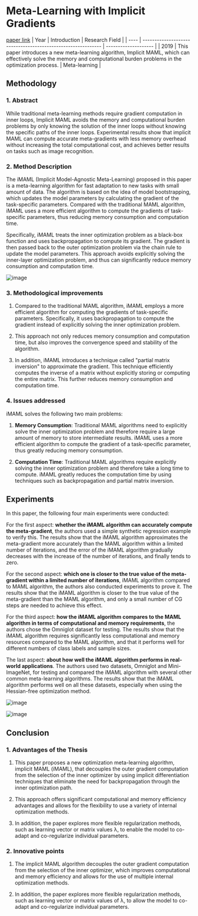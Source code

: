 # Meta-Learning with Implicit Gradients
[paper link](https://arxiv.org/pdf/1909.04630.pdf)
| Year | Introduction                                                         | Research Field                 |
| ---- | ------------------------------------------------------------ | -------------------- |
| 2019 | This paper introduces a new meta-learning algorithm, Implicit MAML, which can effectively solve the memory and computational burden problems in the optimization process.          | Meta-learning          |

## Methodology

### 1. Abstract
While traditional meta-learning methods require gradient computation in inner loops, Implicit MAML avoids the memory and computational burden problems by only knowing the solution of the inner loops without knowing the specific paths of the inner loops. Experimental results show that implicit MAML can compute accurate meta-gradients with less memory overhead without increasing the total computational cost, and achieves better results on tasks such as image recognition.

### 2. Method Description 
The iMAML (Implicit Model-Agnostic Meta-Learning) proposed in this paper is a meta-learning algorithm for fast adaptation to new tasks with small amount of data. The algorithm is based on the idea of model bootstrapping, which updates the model parameters by calculating the gradient of the task-specific parameters. Compared with the traditional MAML algorithm, iMAML uses a more efficient algorithm to compute the gradients of task-specific parameters, thus reducing memory consumption and computation time.

Specifically, iMAML treats the inner optimization problem as a black-box function and uses backpropagation to compute its gradient. The gradient is then passed back to the outer optimization problem via the chain rule to update the model parameters. This approach avoids explicitly solving the inner-layer optimization problem, and thus can significantly reduce memory consumption and computation time.

![image](https://github.com/user-attachments/assets/b6c64cfe-06a5-498e-b299-ab2beeb98a75)

### 3. Methodological improvements
1. Compared to the traditional MAML algorithm, iMAML employs a more efficient algorithm for computing the gradients of task-specific parameters. Specifically, it uses backpropagation to compute the gradient instead of explicitly solving the inner optimization problem. 

2. This approach not only reduces memory consumption and computation time, but also improves the convergence speed and stability of the algorithm.

3. In addition, iMAML introduces a technique called "partial matrix inversion" to approximate the gradient. This technique efficiently computes the inverse of a matrix without explicitly storing or computing the entire matrix. This further reduces memory consumption and computation time.

### 4. Issues addressed 
iMAML solves the following two main problems:

1. **Memory Consumption**: Traditional MAML algorithms need to explicitly solve the inner optimization problem and therefore require a large amount of memory to store intermediate results. iMAML uses a more efficient algorithm to compute the gradient of a task-specific parameter, thus greatly reducing memory consumption.

2. **Computation Time**: Traditional MAML algorithms require explicitly solving the inner optimization problem and therefore take a long time to compute. iMAML greatly reduces the computation time by using techniques such as backpropagation and partial matrix inversion.

## Experiments
In this paper, the following four main experiments were conducted:

For the first aspect: **whether the iMAML algorithm can accurately compute the meta-gradient**, the authors used a simple synthetic regression example to verify this. The results show that the iMAML algorithm approximates the meta-gradient more accurately than the MAML algorithm within a limited number of iterations, and the error of the iMAML algorithm gradually decreases with the increase of the number of iterations, and finally tends to zero.

For the second aspect: **which one is closer to the true value of the meta-gradient within a limited number of iterations**, iMAML algorithm compared to MAML algorithm, the authors also conducted experiments to prove it. The results show that the iMAML algorithm is closer to the true value of the meta-gradient than the MAML algorithm, and only a small number of CG steps are needed to achieve this effect.

For the third aspect: **how the iMAML algorithm compares to the MAML algorithm in terms of computational and memory requirements**, the authors chose the Omniglot dataset for testing. The results show that the iMAML algorithm requires significantly less computational and memory resources compared to the MAML algorithm, and that it performs well for different numbers of class labels and sample sizes.

The last aspect: **about how well the iMAML algorithm performs in real-world applications**. The authors used two datasets, Omniglot and Mini-ImageNet, for testing and compared the iMAML algorithm with several other common meta-learning algorithms. The results show that the iMAML algorithm performs well on all these datasets, especially when using the Hessian-free optimization method.

![image](https://github.com/user-attachments/assets/073be50b-4fae-45b7-964c-f436860865e1)

![image](https://github.com/user-attachments/assets/a414c26b-c9ac-4a02-aa86-bee653629a29)

## Conclusion

### 1. Advantages of the Thesis
  1. This paper proposes a new optimization meta-learning algorithm, implicit MAML (iMAML), that decouples the outer gradient computation from the selection of the inner optimizer by using implicit differentiation techniques that eliminate the need for backpropagation through the inner optimization path.
  
  2. This approach offers significant computational and memory efficiency advantages and allows for the flexibility to use a variety of internal optimization methods.
  
  3. In addition, the paper explores more flexible regularization methods, such as learning vector or matrix values λ, to enable the model to co-adapt and co-regularize individual parameters. 

### 2. Innovative points
  1. The implicit MAML algorithm decouples the outer gradient computation from the selection of the inner optimizer, which improves computational and memory efficiency and allows for the use of multiple internal optimization methods.
  
  2. In addition, the paper explores more flexible regularization methods, such as learning vector or matrix values of λ, to allow the model to co-adapt and co-regularize individual parameters.


